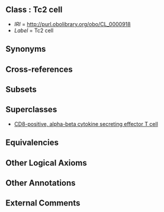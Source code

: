 
## Class : Tc2 cell

 * *IRI* = http://purl.obolibrary.org/obo/CL_0000918
 * *Label* = Tc2 cell

## Synonyms


## Cross-references


## Subsets


## Superclasses

 * [CD8-positive, alpha-beta cytokine secreting effector T cell](../../CL/08/CL_0000908.md)

## Equivalencies


## Other Logical Axioms


## Other Annotations


## External Comments

